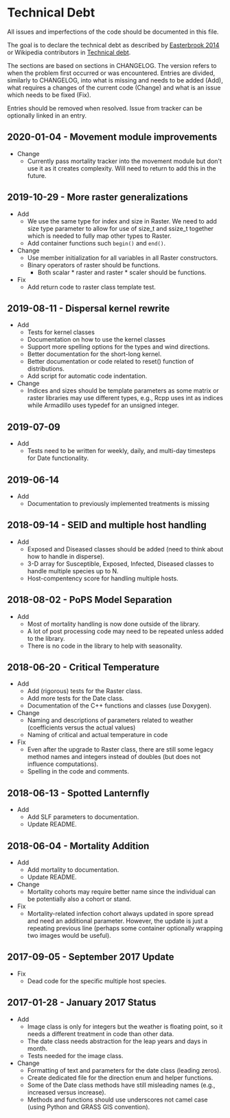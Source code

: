 # Technical Debt

All issues and imperfections of the code should be documented in this
file.

The goal is to declare the technical debt as described by
[Easterbrook 2014](https://doi.org/10.1038/ngeo2283) or Wikipedia
contributors in
[Technical debt](https://en.wikipedia.org/wiki/Technical_debt).

The sections are based on sections in CHANGELOG. The version refers to
when the problem first occurred or was encountered. Entries are divided,
similarly to CHANGELOG, into what is missing and needs to be added (Add),
what requires a changes of the current code (Change) and what is an
issue which needs to be fixed (Fix).

Entries should be removed when resolved. Issue from tracker can be
optionally linked in an entry.

## 2020-01-04 - Movement module improvements

* Change
  * Currently pass mortality tracker into the movement module but don't
    use it as it creates complexity. Will need to return to add this in
    the future.

## 2019-10-29 - More raster generalizations

* Add
  * We use the same type for index and size in Raster. We need to
    add size type parameter to allow for use of size_t and ssize_t
    together which is needed to fully map other types to Raster.
  * Add container functions such `begin()` and `end()`.
* Change
  * Use member initialization for all variables in all Raster constructors.
  * Binary operators of raster should be functions.
    * Both scalar \* raster and raster \* scaler should be functions.
* Fix
  * Add return code to raster class template test.

## 2019-08-11 - Dispersal kernel rewrite

* Add
  * Tests for kernel classes
  * Documentation on how to use the kernel classes
  * Support more spelling options for the types and wind directions.
  * Better documentation for the short-long kernel.
  * Better documentation or code related to reset() function of
    distributions.
  * Add script for automatic code indentation.
* Change
  * Indices and sizes should be template parameters as some matrix or
  raster libraries may use different types, e.g., Rcpp uses int as
  indices while Armadillo uses typedef for an unsigned integer.

## 2019-07-09

* Add
  * Tests need to be written for weekly, daily, and multi-day timesteps
    for Date functionality.

## 2019-06-14

* Add
  * Documentation to previously implemented treatments is missing

## 2018-09-14 - SEID and multiple host handling

* Add
  * Exposed and Diseased classes should be added (need to think about how to
    handle in disperse).
  * 3-D array for Susceptible, Exposed, Infected, Diseased classes to handle
    multiple species up to N.
  * Host-compentency score for handling multiple hosts.

## 2018-08-02 - PoPS Model Separation

* Add
  * Most of mortality handling is now done outside of the library.
  * A lot of post processing code may need to be repeated unless added to
    the library.
  * There is no code in the library to help with seasonality.

## 2018-06-20 - Critical Temperature

* Add
  * Add (rigorous) tests for the Raster class.
  * Add more tests for the Date class.
  * Documentation of the C++ functions and classes (use Doxygen).
* Change
  * Naming and descriptions of parameters related to weather
    (coefficients versus the actual values)
  * Naming of critical and actual temperature in code
* Fix
  * Even after the upgrade to Raster class, there are still some legacy
    method names and integers instead of doubles (but does not influence
    computations).
  * Spelling in the code and comments.

## 2018-06-13 - Spotted Lanternfly

* Add
  * Add SLF parameters to documentation.
  * Update README.

## 2018-06-04 - Mortality Addition

* Add
  * Add mortality to documentation.
  * Update README.
* Change
  * Mortality cohorts may require better name since the individual can be
    potentially also a cohort or stand.
* Fix
  * Mortality-related infection cohort always updated in spore spread and
    need an additional parameter. However, the update is just a repeating
    previous line (perhaps some container optionally wrapping two images
    would be useful).

## 2017-09-05 - September 2017 Update

* Fix
  * Dead code for the specific multiple host species.

## 2017-01-28 - January 2017 Status

* Add
  * Image class is only for integers but the weather is floating point,
    so it needs a different treatment in code than other data.
  * The date class needs abstraction for the leap years and days in month.
  * Tests needed for the image class.
* Change
  * Formatting of text and parameters for the date class (leading zeros).
  * Create dedicated file for the direction enum and helper functions.
  * Some of the Date class methods have still misleading names (e.g.,
    increased versus increase).
  * Methods and functions should use underscores not camel case (using
    Python and GRASS GIS convention).
